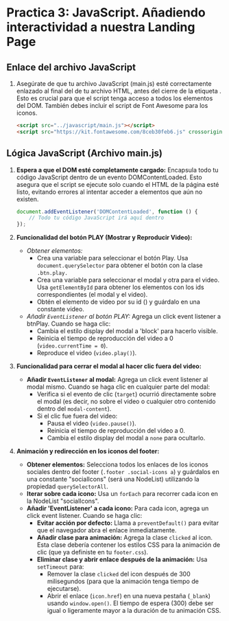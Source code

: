 # Practica 3: JavaScript. Añadiendo interactividad a nuestra Landing Page

## Enlace del archivo JavaScript

1.  Asegúrate de que tu archivo JavaScript (main.js) esté correctamente enlazado al final del <body> de tu archivo HTML, antes del cierre de la etiqueta </body>. Esto es crucial para que el script tenga acceso a todos los elementos del DOM. También debes incluir el script de Font Awesome para los iconos.

    ```html
    <script src="../javascript/main.js"></script>
    <script src="https://kit.fontawesome.com/8ceb30feb6.js" crossorigin="anonymous"></script>
    ```

## Lógica JavaScript (Archivo main.js)

1.  **Espera a que el DOM esté completamente cargado:** Encapsula todo tu código JavaScript dentro de un evento DOMContentLoaded. Esto asegura que el script se ejecute solo cuando el HTML de la página esté listo, evitando errores al intentar acceder a elementos que aún no existen.

    ```javascript
    document.addEventListener('DOMContentLoaded', function () {
        // Todo tu código JavaScript irá aquí dentro
    });
    ```

2.  **Funcionalidad del botón PLAY (Mostrar y Reproducir Video):**
    * *Obtener elementos:*
        * Crea una variable para seleccionar el botón Play. Usa `document.querySelector` para obtener el botón con la clase `.btn.play.`
        * Crea una variable para seleccionar el modal y otra para el video. Usa `getElementById` para obtener los elementos con los ids correspondientes (el modal y el video).
        * Obtén el elemento de video por su id (<pon el ID de tu video>) y guárdalo en una constante video.
    * *Añadir `EventListener` al botón PLAY:* Agrega un click event listener a btnPlay. Cuando se haga clic:
        * Cambia el estilo display del modal a 'block' para hacerlo visible.
        * Reinicia el tiempo de reproducción del video a 0 (`video.currentTime = 0`).
        * Reproduce el video (`video.play()`).

3.  **Funcionalidad para cerrar el modal al hacer clic fuera del video:**
    * **Añadir `EventListener` al modal:** Agrega un click event listener al modal mismo. Cuando se haga clic en cualquier parte del modal:
        * Verifica si el evento de clic (`target`) ocurrió directamente sobre el modal (es decir, no sobre el video o cualquier otro contenido dentro del `modal-content`).
        * Si el clic fue fuera del video:
            * Pausa el video (`video.pause()`).
            * Reinicia el tiempo de reproducción del video a 0.
            * Cambia el estilo display del modal a `none` para ocultarlo.

4.  **Animación y redirección en los iconos del footer:**
    * **Obtener elementos:** Selecciona todos los enlaces de los iconos sociales dentro del footer (`.footer .social-icons a`) y guárdalos en una constante "socialIcons" (será una NodeList) utilizando la propiedad `querySelectorAll`.
    * **Iterar sobre cada icono:** Usa un `forEach` para recorrer cada icon en la NodeList "socialIcons".
    * **Añadir 'EventListener' a cada icono:** Para cada icon, agrega un click event listener. Cuando se haga clic:
        * **Evitar acción por defecto:** Llama a `preventDefault()` para evitar que el navegador abra el enlace inmediatamente.
        * **Añadir clase para animación:** Agrega la clase `clicked` al icon. Esta clase debería contener los estilos CSS para la animación de clic (que ya definiste en tu `footer.css`).
        * **Eliminar clase y abrir enlace después de la animación:** Usa `setTimeout` para:
            * Remover la clase `clicked` del icon después de 300 milisegundos (para que la animación tenga tiempo de ejecutarse).
            * Abrir el enlace (`icon.href`) en una nueva pestaña (`_blank`) usando `window.open()`. El tiempo de espera (300) debe ser igual o ligeramente mayor a la duración de tu animación CSS.
